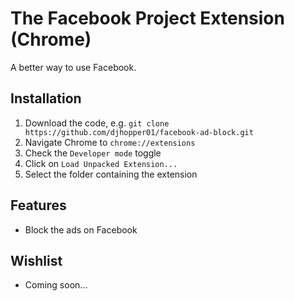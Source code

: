 # The Facebook Project Extension (Chrome)

A better way to use Facebook.

## Installation
1. Download the code, e.g. `git clone https://github.com/djhopper01/facebook-ad-block.git`
2. Navigate Chrome to `chrome://extensions`
3. Check the `Developer mode` toggle
4. Click on `Load Unpacked Extension...`
5. Select the folder containing the extension

## Features
* Block the ads on Facebook

## Wishlist
* Coming soon...